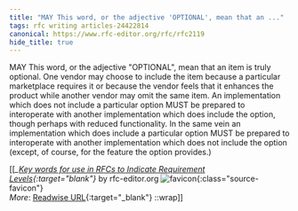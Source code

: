 ```yaml
---
title: "MAY This word, or the adjective 'OPTIONAL', mean that an ..."
tags: rfc writing articles-24422814
canonical: https://www.rfc-editor.org/rfc/rfc2119
hide_title: true
---
```


MAY This word, or the adjective "OPTIONAL", mean that an item is truly optional. One vendor may choose to include the item because a particular marketplace requires it or because the vendor feels that it enhances the product while another vendor may omit the same item. An implementation which does not include a particular option MUST be prepared to interoperate with another implementation which does include the option, though perhaps with reduced functionality. In the same vein an implementation which does include a particular option MUST be prepared to interoperate with another implementation which does not include the option (except, of course, for the feature the option provides.)


[[<cite>_[Key words for use in RFCs to Indicate Requirement Levels](https://www.rfc-editor.org/rfc/rfc2119){:target="_blank"}_</cite> by rfc-editor.org ![favicon](https://s2.googleusercontent.com/s2/favicons?domain=www.rfc-editor.org){:class="source-favicon"}<br>
_More_: [Readwise URL](https://readwise.io/open/476588396){:target="_blank"}
::wrap]]
